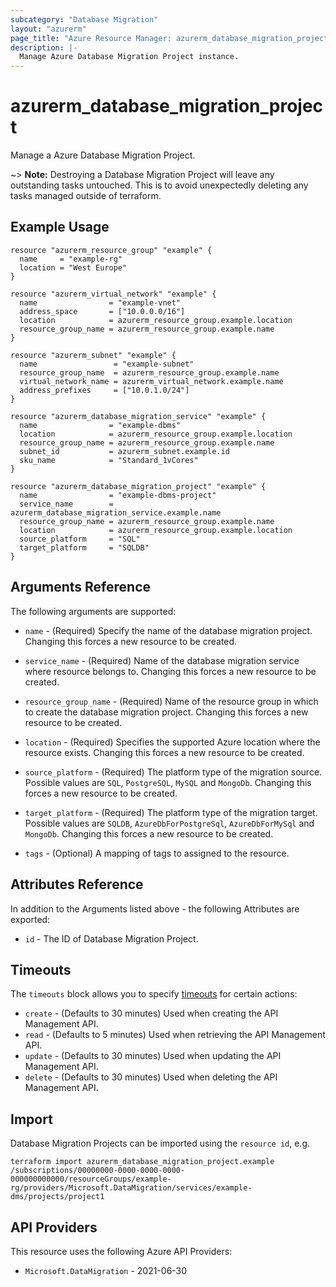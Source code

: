 ```yaml
---
subcategory: "Database Migration"
layout: "azurerm"
page_title: "Azure Resource Manager: azurerm_database_migration_project"
description: |-
  Manage Azure Database Migration Project instance.
---
```


# azurerm_database_migration_project

Manage a Azure Database Migration Project.

~> **Note:** Destroying a Database Migration Project will leave any outstanding tasks untouched. This is to avoid unexpectedly deleting any tasks managed outside of terraform.

## Example Usage

```hcl
resource "azurerm_resource_group" "example" {
  name     = "example-rg"
  location = "West Europe"
}

resource "azurerm_virtual_network" "example" {
  name                = "example-vnet"
  address_space       = ["10.0.0.0/16"]
  location            = azurerm_resource_group.example.location
  resource_group_name = azurerm_resource_group.example.name
}

resource "azurerm_subnet" "example" {
  name                 = "example-subnet"
  resource_group_name  = azurerm_resource_group.example.name
  virtual_network_name = azurerm_virtual_network.example.name
  address_prefixes     = ["10.0.1.0/24"]
}

resource "azurerm_database_migration_service" "example" {
  name                = "example-dbms"
  location            = azurerm_resource_group.example.location
  resource_group_name = azurerm_resource_group.example.name
  subnet_id           = azurerm_subnet.example.id
  sku_name            = "Standard_1vCores"
}

resource "azurerm_database_migration_project" "example" {
  name                = "example-dbms-project"
  service_name        = azurerm_database_migration_service.example.name
  resource_group_name = azurerm_resource_group.example.name
  location            = azurerm_resource_group.example.location
  source_platform     = "SQL"
  target_platform     = "SQLDB"
}
```

## Arguments Reference

The following arguments are supported:

* `name` - (Required) Specify the name of the database migration project. Changing this forces a new resource to be created.

* `service_name` - (Required) Name of the database migration service where resource belongs to. Changing this forces a new resource to be created.

* `resource_group_name` - (Required) Name of the resource group in which to create the database migration project. Changing this forces a new resource to be created.

* `location` - (Required) Specifies the supported Azure location where the resource exists. Changing this forces a new resource to be created.

* `source_platform` - (Required) The platform type of the migration source. Possible values are `SQL`, `PostgreSQL`, `MySQL` and `MongoDb`. Changing this forces a new resource to be created.

* `target_platform` - (Required) The platform type of the migration target. Possible values are `SQLDB`, `AzureDbForPostgreSql`, `AzureDbForMySql` and `MongoDb`. Changing this forces a new resource to be created.

* `tags` - (Optional) A mapping of tags to assigned to the resource.

## Attributes Reference

In addition to the Arguments listed above - the following Attributes are exported:

* `id` - The ID of Database Migration Project.

## Timeouts

The `timeouts` block allows you to specify [timeouts](https://developer.hashicorp.com/terraform/language/resources/configure#define-operation-timeouts) for certain actions:

* `create` - (Defaults to 30 minutes) Used when creating the API Management API.
* `read` - (Defaults to 5 minutes) Used when retrieving the API Management API.
* `update` - (Defaults to 30 minutes) Used when updating the API Management API.
* `delete` - (Defaults to 30 minutes) Used when deleting the API Management API.

## Import

Database Migration Projects can be imported using the `resource id`, e.g.

```shell
terraform import azurerm_database_migration_project.example /subscriptions/00000000-0000-0000-0000-000000000000/resourceGroups/example-rg/providers/Microsoft.DataMigration/services/example-dms/projects/project1
```

## API Providers
<!-- This section is generated, changes will be overwritten -->
This resource uses the following Azure API Providers:

* `Microsoft.DataMigration` - 2021-06-30
